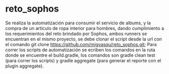 # reto_sophos

Se realiza la automatización para consumir el servicio de albums, y la compra de un artículo de ropa interior para hombres,
dando cumplimiento a los requerimientos del reto brindado por Sophos, ambos runners se encuentran en el mismo proyecto,
se debe clonar el script desde la url con el comando git clone https://github.com/migvasqu/reto_sophos.git;
Para correr los scripts de automatización se ecriben los comandos en la ruta donde se encuentre el build.gradle,
los comandos son gradle clean test (para correr los scripts) y gradle aggregate (para generar el reporte con el plugin aggregate).